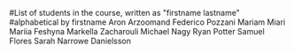 #List of students in the course, written as "firstname lastname"
#alphabetical by firstname
Aron Arzoomand
Federico Pozzani
Mariam Miari
Mariia Feshyna
Markella Zacharouli
Michael Nagy 
Ryan Potter
Samuel Flores
Sarah Narrowe Danielsson
